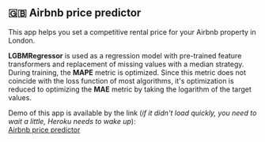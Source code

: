 ## 🇬🇧 Airbnb price predictor

This app helps you set a competitive rental 
price for your Airbnb property in London.

**LGBMRegressor** is used as a regression model 
with pre-trained feature transformers and replacement 
of missing values with a median strategy.
During training, the **MAPE** metric is optimized. 
Since this metric does not coincide with 
the loss function of most algorithms, 
it's optimization is reduced to optimizing 
the **MAE** metric by taking the logarithm of the 
target values.

Demo of this app is available by the link
(*if it didn't load quickly, you need to
 wait a little, Heroku needs to wake up*):\
[Airbnb price predictor](https://nameless-oasis-11721.herokuapp.com/)